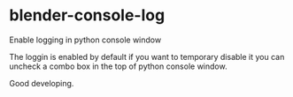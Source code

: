 # blender-console-log
Enable logging in python console window

The loggin is enabled by default 
if you want to temporary disable it you can uncheck a combo box in the top of python console window.

Good developing.
